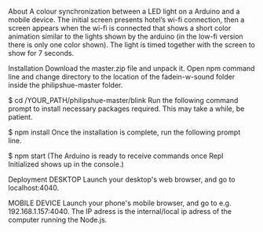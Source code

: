 About
A colour synchronization between a LED light on a Arduino and a mobile device. The initial screen presents hotel’s wi-fi connection, then a screen appears when the wi-fi is connected that shows a short color animation similar to the lights shown by the arduino (in the low-fi version there is only one color shown). The light is timed together with the screen to show for 7 seconds.

Installation
Download the master.zip file and unpack it. Open npm command line and change directory to the location of the fadein-w-sound folder inside the philipshue-master folder.

$ cd /YOUR_PATH/philipshue-master/blink
Run the following command prompt to install necessary packages required. This may take a while, be patient.

$ npm install
Once the installation is complete, run the following prompt line.

$ npm start
(The Arduino is ready to receive commands once Repl Initialized shows up in the console.)

Deployment
DESKTOP
Launch your desktop's web browser, and go to localhost:4040.

MOBILE DEVICE
Launch your phone's mobile browser, and go to e.g. 192.168.1.157:4040. The IP adress is the internal/local ip adress of the computer running the Node.js.
